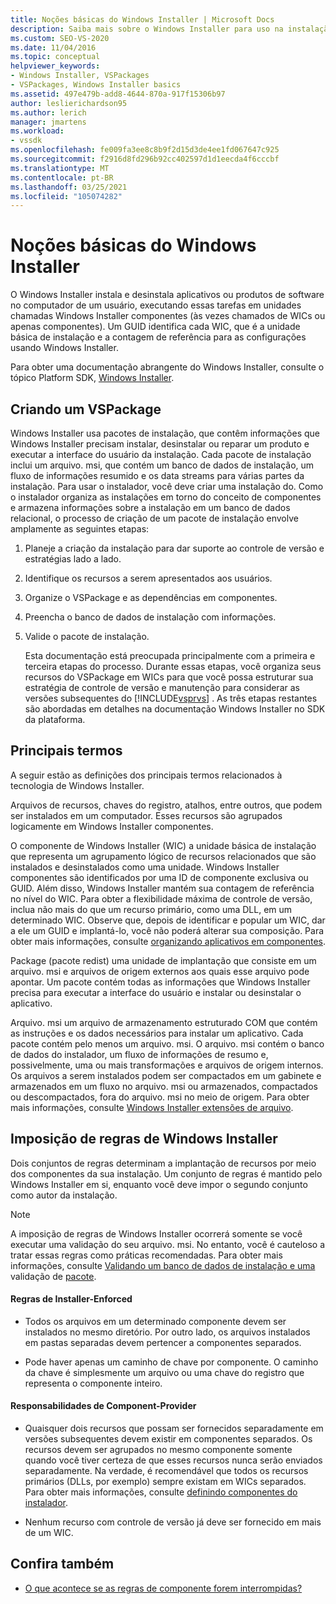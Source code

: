 ```yaml
---
title: Noções básicas do Windows Installer | Microsoft Docs
description: Saiba mais sobre o Windows Installer para uso na instalação de um VSPackage, incluindo a organização de recursos do VSPackage em componentes do Windows Installer.
ms.custom: SEO-VS-2020
ms.date: 11/04/2016
ms.topic: conceptual
helpviewer_keywords:
- Windows Installer, VSPackages
- VSPackages, Windows Installer basics
ms.assetid: 497e479b-add8-4644-870a-917f15306b97
author: leslierichardson95
ms.author: lerich
manager: jmartens
ms.workload:
- vssdk
ms.openlocfilehash: fe009fa3ee8c8b9f2d15d3de4ee1fd067647c925
ms.sourcegitcommit: f2916d8fd296b92cc402597d1d1eecda4f6cccbf
ms.translationtype: MT
ms.contentlocale: pt-BR
ms.lasthandoff: 03/25/2021
ms.locfileid: "105074282"
---
```

# <a name="windows-installer-basics"></a>Noções básicas do Windows Installer
O Windows Installer instala e desinstala aplicativos ou produtos de software no computador de um usuário, executando essas tarefas em unidades chamadas Windows Installer componentes (às vezes chamados de WICs ou apenas componentes). Um GUID identifica cada WIC, que é a unidade básica de instalação e a contagem de referência para as configurações usando Windows Installer.

 Para obter uma documentação abrangente do Windows Installer, consulte o tópico Platform SDK, [Windows Installer](/previous-versions/2kt85ked(v=vs.120)).

## <a name="authoring-a-vspackage"></a>Criando um VSPackage
 Windows Installer usa pacotes de instalação, que contêm informações que Windows Installer precisam instalar, desinstalar ou reparar um produto e executar a interface do usuário da instalação. Cada pacote de instalação inclui um arquivo. msi, que contém um banco de dados de instalação, um fluxo de informações resumido e os data streams para várias partes da instalação. Para usar o instalador, você deve criar uma instalação do. Como o instalador organiza as instalações em torno do conceito de componentes e armazena informações sobre a instalação em um banco de dados relacional, o processo de criação de um pacote de instalação envolve amplamente as seguintes etapas:

1. Planeje a criação da instalação para dar suporte ao controle de versão e estratégias lado a lado.

2. Identifique os recursos a serem apresentados aos usuários.

3. Organize o VSPackage e as dependências em componentes.

4. Preencha o banco de dados de instalação com informações.

5. Valide o pacote de instalação.

   Esta documentação está preocupada principalmente com a primeira e terceira etapas do processo. Durante essas etapas, você organiza seus recursos do VSPackage em WICs para que você possa estruturar sua estratégia de controle de versão e manutenção para considerar as versões subsequentes do [!INCLUDE[vsprvs](../../code-quality/includes/vsprvs_md.md)] . As três etapas restantes são abordadas em detalhes na documentação Windows Installer no SDK da plataforma.

## <a name="key-terms"></a>Principais termos
 A seguir estão as definições dos principais termos relacionados à tecnologia de Windows Installer.

 Arquivos de recursos, chaves do registro, atalhos, entre outros, que podem ser instalados em um computador. Esses recursos são agrupados logicamente em Windows Installer componentes.

 O componente de Windows Installer (WIC) a unidade básica de instalação que representa um agrupamento lógico de recursos relacionados que são instalados e desinstalados como uma unidade. Windows Installer componentes são identificados por uma ID de componente exclusiva ou GUID. Além disso, Windows Installer mantém sua contagem de referência no nível do WIC. Para obter a flexibilidade máxima de controle de versão, inclua não mais do que um recurso primário, como uma DLL, em um determinado WIC. Observe que, depois de identificar e popular um WIC, dar a ele um GUID e implantá-lo, você não poderá alterar sua composição. Para obter mais informações, consulte [organizando aplicativos em componentes](/windows/desktop/Msi/organizing-applications-into-components).

 Package (pacote redist) uma unidade de implantação que consiste em um arquivo. msi e arquivos de origem externos aos quais esse arquivo pode apontar. Um pacote contém todas as informações que Windows Installer precisa para executar a interface do usuário e instalar ou desinstalar o aplicativo.

 Arquivo. msi um arquivo de armazenamento estruturado COM que contém as instruções e os dados necessários para instalar um aplicativo. Cada pacote contém pelo menos um arquivo. msi. O arquivo. msi contém o banco de dados do instalador, um fluxo de informações de resumo e, possivelmente, uma ou mais transformações e arquivos de origem internos. Os arquivos a serem instalados podem ser compactados em um gabinete e armazenados em um fluxo no arquivo. msi ou armazenados, compactados ou descompactados, fora do arquivo. msi no meio de origem. Para obter mais informações, consulte [Windows Installer extensões de arquivo](/windows/desktop/Msi/windows-installer-file-extensions).

## <a name="windows-installer-rules-enforcement"></a>Imposição de regras de Windows Installer
 Dois conjuntos de regras determinam a implantação de recursos por meio dos componentes da sua instalação. Um conjunto de regras é mantido pelo Windows Installer em si, enquanto você deve impor o segundo conjunto como autor da instalação.

> [!NOTE]
> A imposição de regras de Windows Installer ocorrerá somente se você executar uma validação do seu arquivo. msi. No entanto, você é cauteloso a tratar essas regras como práticas recomendadas. Para obter mais informações, consulte [Validando um banco de dados de instalação e uma](/windows/desktop/Msi/validating-an-installation-database) validação de [pacote](/windows/desktop/Msi/package-validation).

#### <a name="installer-enforced-rules"></a>Regras de Installer-Enforced

- Todos os arquivos em um determinado componente devem ser instalados no mesmo diretório. Por outro lado, os arquivos instalados em pastas separadas devem pertencer a componentes separados.

- Pode haver apenas um caminho de chave por componente. O caminho da chave é simplesmente um arquivo ou uma chave do registro que representa o componente inteiro.

#### <a name="component-provider-responsibilities"></a>Responsabilidades de Component-Provider

- Quaisquer dois recursos que possam ser fornecidos separadamente em versões subsequentes devem existir em componentes separados. Os recursos devem ser agrupados no mesmo componente somente quando você tiver certeza de que esses recursos nunca serão enviados separadamente. Na verdade, é recomendável que todos os recursos primários (DLLs, por exemplo) sempre existam em WICs separados. Para obter mais informações, consulte [definindo componentes do instalador](/windows/desktop/Msi/defining-installer-components).

- Nenhum recurso com controle de versão já deve ser fornecido em mais de um WIC.

## <a name="see-also"></a>Confira também
- [O que acontece se as regras de componente forem interrompidas?](/windows/desktop/Msi/what-happens-if-the-component-rules-are-broken)
